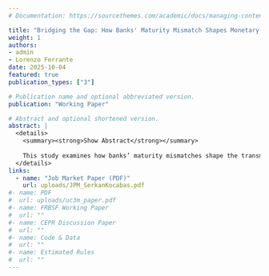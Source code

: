 ```yaml
---
# Documentation: https://sourcethemes.com/academic/docs/managing-content/

title: "Bridging the Gap: How Banks' Maturity Mismatch Shapes Monetary Policy Transmission"
weight: 1
authors: 
- admin
- Lorenzo Ferrante
date: 2025-10-04
featured: true
publication_types: ["3"]

# Publication name and optional abbreviated version.
publication: "Working Paper"

# Abstract and optional shortened version.
abstract: |
  <details>
    <summary><strong>Show Abstract</strong></summary>
    
    This study examines how banks’ maturity mismatches shape the transmission of monetary policy to the credit supply. Using supervisory data on approximately 1,800 Euro-area banks linked to loan-level credit records, we show that maturity mismatch amplifies the effects of unconventional, but not conventional, monetary policies. When balance sheet tightening (QT) increases long-term rates, banks with larger maturity gaps reduce lending more sharply due to valuation losses and tighter leverage constraints. A New Keynesian DSGE model with endogenous maturity choices explains this asymmetry: high-mismatch banks are more exposed to long-duration losses that compress net worth and amplify real effects. In contrast, standard policy-rate shocks mainly affect short-term rates, leaving funding conditions relatively similar across banks and generating little heterogeneity in lending responses.
  </details>
links:
  - name: "Job Market Paper (PDF)"
    url: uploads/JPM_SerkanKocabas.pdf
#- name: PDF
#  url: uploads/uc3m_paper.pdf
#- name: FRBSF Working Paper
#  url: ""
#- name: CEPR Discussion Paper
#  url: ""
#- name: Code & Data
#  url: ""
#- name: Estimated Rules
#  url: ""
---
```



